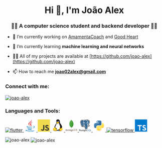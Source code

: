 <h1 align="center">Hi 👋, I'm João Alex</h1>
<h3 align="center">👨‍💻 A computer science student and backend developer 👨‍💻</h3>

- 🔭 I’m currently working on [AmamentaCoach](https://github.com/joao-alex/amamentacoach) and [Good Heart](https://github.com/joao-alex/good_heart)

- 🌱 I’m currently learning **machine learning and neural networks**

- 👨‍💻 All of my projects are available at [https://github.com/joao-alex](https://github.com/joao-alex)

- 📫 How to reach me **joao02alex@gmail.com**

<h3 align="left">Connect with me:</h3>
<p align="left">
<a href="https://linkedin.com/in/joao-alex" target="blank"><img align="center" src="https://raw.githubusercontent.com/rahuldkjain/github-profile-readme-generator/master/src/images/icons/Social/linked-in-alt.svg" alt="joao-alex" height="30" width="40" /></a>
</p>

<h3 align="left">Languages and Tools:</h3>
<p align="left"> <a href="https://flutter.dev" target="_blank"> <img src="https://www.vectorlogo.zone/logos/flutterio/flutterio-icon.svg" alt="flutter" width="40" height="40"/> </a> <a href="https://www.java.com" target="_blank"> <img src="https://raw.githubusercontent.com/devicons/devicon/master/icons/java/java-original.svg" alt="java" width="40" height="40"/> </a> <a href="https://developer.mozilla.org/en-US/docs/Web/JavaScript" target="_blank"> <img src="https://raw.githubusercontent.com/devicons/devicon/master/icons/javascript/javascript-original.svg" alt="javascript" width="40" height="40"/> </a> <a href="https://www.linux.org/" target="_blank"> <img src="https://raw.githubusercontent.com/devicons/devicon/master/icons/linux/linux-original.svg" alt="linux" width="40" height="40"/> </a> <a href="https://www.mongodb.com/" target="_blank"> <img src="https://raw.githubusercontent.com/devicons/devicon/master/icons/mongodb/mongodb-original-wordmark.svg" alt="mongodb" width="40" height="40"/> </a> <a href="https://www.postgresql.org" target="_blank"> <img src="https://raw.githubusercontent.com/devicons/devicon/master/icons/postgresql/postgresql-original-wordmark.svg" alt="postgresql" width="40" height="40"/> </a> <a href="https://www.python.org" target="_blank"> <img src="https://raw.githubusercontent.com/devicons/devicon/master/icons/python/python-original.svg" alt="python" width="40" height="40"/> </a> <a href="https://www.tensorflow.org" target="_blank"> <img src="https://www.vectorlogo.zone/logos/tensorflow/tensorflow-icon.svg" alt="tensorflow" width="40" height="40"/> </a> <a href="https://www.typescriptlang.org/" target="_blank"> <img src="https://raw.githubusercontent.com/devicons/devicon/master/icons/typescript/typescript-original.svg" alt="typescript" width="40" height="40"/> </a> </p>

<p><img align="left" src="https://github-readme-stats.vercel.app/api/top-langs?username=joao-alex&show_icons=true&theme=onedark&locale=en&layout=compact" alt="joao-alex" /></p>

<p>&nbsp;<img align="center" src="https://github-readme-stats.vercel.app/api?username=joao-alex&show_icons=true&theme=onedark&locale=en" alt="joao-alex" /></p>
